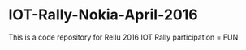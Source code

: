 # IOT-Rally-Nokia-April-2016
This is a code repository for Rellu 2016 IOT Rally participation
= FUN

